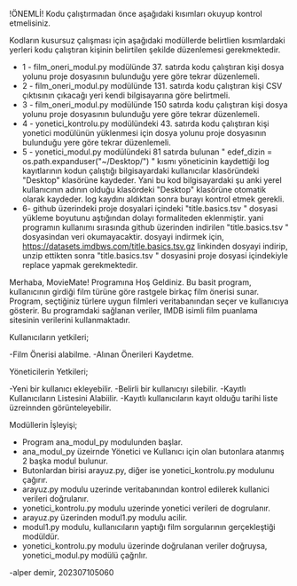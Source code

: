 !ÖNEMLİ! Kodu çalıştırmadan önce aşağıdaki kısımları okuyup kontrol etmelisiniz.

Kodların kusursuz  çalışması için aşağıdaki modüllerde belirtlien kısımlardaki yerleri kodu çalıştıran kişinin belirtilen şekilde düzenlemesi gerekmektedir.

- 1 - film_oneri_modul.py modülünde 37. satırda kodu çalıştıran kişi dosya yolunu proje dosyasının bulunduğu yere göre tekrar düzenlemeli. 
- 2 - film_oneri_modul.py modülünde 131. satırda kodu çalıştıran kişi CSV çıktısının çıkacağı yeri kendi bilgisayarına göre belirtmeli. 
- 3 - film_oneri_modul.py modülünde 150 satırda kodu çalıştıran kişi dosya yolunu proje dosyasının bulunduğu yere göre tekrar düzenlemeli.
- 4 - yonetici_kontrolu.py modülündeki 43. satırda kodu çalıştıran kişi yonetici modülünün yüklenmesi için dosya yolunu proje dosyasının bulunduğu yere göre tekrar düzenlemeli.
- 5 - yonetici_modul.py modülündeki 81 satırda bulunan " edef_dizin = os.path.expanduser("~/Desktop/") " kısmı yöneticinin kaydettiği log kayıtlarının kodun çalıştığı bilgisayardaki  kullanıcılar klasöründeki "Desktop" klasörüne kaydeder. Yani bu kod bilgisayardaki  şu anki yerel kullanıcının adının olduğu klasördeki "Desktop" klasörüne otomatik olarak kaydeder. log kaydını  aldıktan sonra burayı kontrol etmek gerekli.
- 6-  github üzerindeki proje dosyalari içindeki "title.basics.tsv " dosyasi yükleme boyutunu aştığından dolayı formaliteden eklenmiştir. yani programın kullanımı sırasında github üzerinden indirilen "title.basics.tsv " dosyasindan veri okumayacaktir. dosyayi indirmek için, https://datasets.imdbws.com/title.basics.tsv.gz linkinden dosyayi indirip, unzip ettikten sonra "title.basics.tsv " dosyasini proje dosyasi içindekiyle replace yapmak gerekmektedir. 



Merhaba, MovieMate! Programına Hoş Geldiniz. Bu basit program, kullanıcının girdiği film türüne göre rastgele birkaç film önerisi sunar. Program, seçtiğiniz türlere uygun filmleri veritabanından seçer ve kullanıcıya gösterir. Bu programdaki sağlanan veriler, IMDB isimli film puanlama sitesinin verilerini kullanmaktadır.

Kullanıcıların yetkileri;


 -Film Önerisi alabilme.
 -Alınan Önerileri Kaydetme.

Yöneticilerin Yetkileri;


 -Yeni bir kullanıcı ekleyebilir.
 -Belirli bir kullanıcıyı silebilir.
 -Kayıtlı Kullanıcıların Listesini Alabiilir.
 -Kayıtlı kullanıcıların kayıt olduğu tarihi liste üzreinnden görünteleyebilir.


Modüllerin İşleyişi;

- Program ana_modul_py modulunden başlar.
- ana_modul_py üzeirnde Yönetici ve Kullanıcı için olan butonlara atanmış 2 başka modul bulunur.
- Butonlardan birisi arayuz.py, diğer ise yonetici_kontrolu.py modulunu çağırır. 
- arayuz.py modulu uzerinde veritabanından kontrol edilerek kullanici verileri doğrulanır.
- yonetici_kontrolu.py modulu uzerinde yonetici verileri de dogrulanır.
- arayuz.py üzerinden modul1.py modulu acilir. 
- modul1.py modulu, kullanıcıların yaptığı film sorgularının gerçekleştiği modüldür.
- yonetici_kontrolu.py modulu üzerinde doğrulanan veriler doğruysa, yonetici_modul.py modülü çağrılır.


-alper demir, 202307105060

